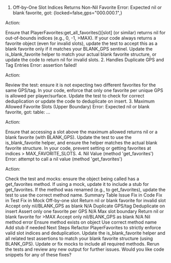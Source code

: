 1. Off-by-One Slot Indices Returns Non-Nil Favorite
Error:
Expected nil or blank favorite, got: {locked=false,gps="000.000.1",}

Action:

Ensure that PlayerFavorites:get_all_favorites()[slot] (or similar) returns nil for out-of-bounds indices (e.g., 0, -1, >MAX).
If your code always returns a favorite object (even for invalid slots), update the test to accept this as a blank favorite only if it matches your BLANK_GPS sentinel.
Update the is_blank_favorite helper to match your actual blank favorite structure, or update the code to return nil for invalid slots.
2. Handles Duplicate GPS and Tag Entries
Error:
assertion failed!

Action:

Review the test: ensure it is not expecting two different favorites for the same GPS/tag.
In your code, enforce that only one favorite per unique GPS is allowed per player/surface.
Update the test to check for correct deduplication or update the code to deduplicate on insert.
3. Maximum Allowed Favorite Slots (Upper Boundary)
Error:
Expected nil or blank favorite, got: table: ...

Action:

Ensure that accessing a slot above the maximum allowed returns nil or a blank favorite (with BLANK_GPS).
Update the test to use the is_blank_favorite helper, and ensure the helper matches the actual blank favorite structure.
In your code, prevent setting or getting favorites at indices > MAX_FAVORITE_SLOTS.
4. Nil Value (method 'get_favorites')
Error:
attempt to call a nil value (method 'get_favorites')

Action:

Check the test and mocks: ensure the object being called has a get_favorites method.
If using a mock, update it to include a stub for get_favorites.
If the method was renamed (e.g., to get_favorites), update the test to use the correct method name.
Summary Table
Issue	Fix in Code	Fix in Test	Fix in Mock
Off-by-one slot	Return nil or blank favorite for invalid slot	Accept only nil/BLANK_GPS as blank	N/A
Duplicate GPS/tag	Deduplicate on insert	Assert only one favorite per GPS	N/A
Max slot boundary	Return nil or blank favorite for >MAX	Accept only nil/BLANK_GPS as blank	N/A
Nil method error	Ensure method exists on object	Use correct method name	Add stub if needed
Next Steps
Refactor PlayerFavorites to strictly enforce valid slot indices and deduplication.
Update the is_blank_favorite helper and all related test assertions to match your blank favorite structure (using BLANK_GPS).
Update or fix mocks to include all required methods.
Rerun the tests and review any new output for further issues.
Would you like code snippets for any of these fixes?